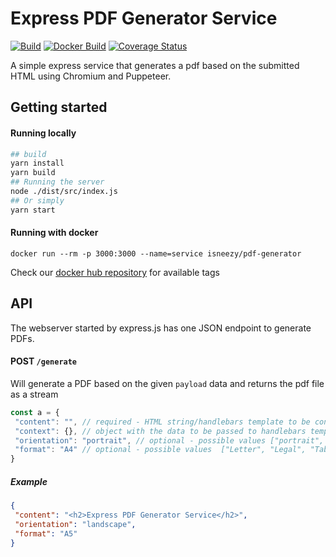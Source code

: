 # Express PDF Generator Service


[![Build](https://img.shields.io/github/workflow/status/isneezy/pdf-generator-service/CI/master)](https://github.com/isneezy/pdf-generator-service)
[![Docker Build](https://img.shields.io/docker/cloud/build/isneezy/pdf-generator)](https://hub.docker.com/r/isneezy/pdf-generator)
[![Coverage Status](https://coveralls.io/repos/github/isneezy/pdf-generator-service/badge.svg?branch=master)](https://coveralls.io/github/isneezy/pdf-generator-service?branch=master)


A simple express service that generates a pdf based on the submitted HTML using Chromium and Puppeteer.

## Getting started
#### Running locally
```bash
## build
yarn install
yarn build
## Running the server
node ./dist/src/index.js
## Or simply
yarn start
```
#### Running with docker
```
docker run --rm -p 3000:3000 --name=service isneezy/pdf-generator
```
Check our [docker hub repository](https://hub.docker.com/r/isneezy/pdf-generator) for available tags

## API
The webserver started by express.js has one JSON endpoint to generate PDFs.

#### POST `/generate`
Will generate a PDF based on the given `payload` data and returns the pdf file as a stream
```js
const a = {
 "content": "", // required - HTML string/handlebars template to be converted to PDF,
 "context": {}, // object with the data to be passed to handlebars template engine
 "orientation": "portrait", // optional - possible values ["portrait", "landscape"]
 "format": "A4" // optional - possible values  ["Letter", "Legal", "Tabloid", "Ledger", "A0", "A1", "A2", "A3", "A4", "A5", "A6"]
}
```

##### Example
```json
{
 "content": "<h2>Express PDF Generator Service</h2>",
 "orientation": "landscape",
 "format": "A5"
}
```
